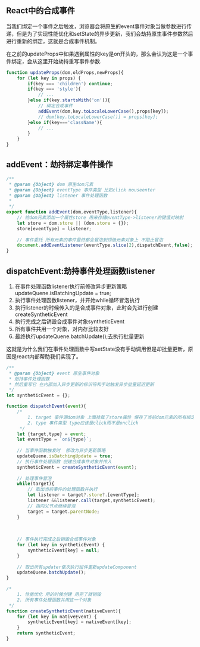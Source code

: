 ## React中的合成事件
当我们绑定一个事件之后触发，浏览器会将原生的event事件对象当做参数进行传递，但是为了实现性能优化和setState的异步更新，我们会劫持原生事件参数然后进行重新的绑定，这就是合成事件机制。

在之前的updateProps中如果遇到属性的key是on开头的，那么会认为这是一个事件绑定，会从这里开始劫持重写事件参数.

```js
function updateProps(dom,oldProps,newProps){
	for (let key in props) {
		if(key === 'children') continue;
		if(key === 'style'){
			// ...
		}else if(key.startsWith('on')){
			// 绑定合成事件
			addEvent(dom,key.toLocaleLowerCase(),props[key]);
			// dom[key.toLocaleLowerCase()] = props[key];	
		}else if(key==='className'){
			// ...
		}
	}
}
```


## addEvent：劫持绑定事件操作

```js
/**
 * @param {Object} dom 原生dom元素
 * @param {Object} eventType 事件类型 比如click mouseenter
 * @param {Object} listener 事件处理函数
 * 
 */
export function addEvent(dom,eventType,listener){
	// 给dom元素添加一个属性store 用来存储eventType->listener的键值对映射
	let store = dom.store || (dom.store = {});
	store[eventType] = listener;
	
	// 事件委托 所有元素的事件最终都会冒泡到顶级元素对象上 不阻止冒泡
	document.addEventListener(eventType.slice(2),dispatchEvent,false);
}
```



## dispatchEvent:劫持事件处理函数listener

1. 在事件处理函数listener执行前修改异步更新策略 updateQuene.isBatchingUpdate = true;
2. 执行事件处理函数listener，并开始while循环冒泡执行
3. 执行listener的时候传入的是合成事件对象，此时会先进行创建createSyntheticEvent
4. 执行完成之后销毁合成事件对象syntheticEvent
5. 所有事件共用一个对象，对内存比较友好
6. 最终执行updateQuene.batchUpdate();去执行批量更新

这就是为什么我们在事件处理函数中写setState没有手动调用但是却批量更新，原因是react内部帮助我们实现了。
```js
/**
 * @param {Object} event 原生事件对象
 * 劫持事件处理函数
 * 然后重写它 在内部加入异步更新的标识符和手动触发异步批量延迟更新
 */
let syntheticEvent = {};

function dispatchEvent(event){
	/* 
		1. target 事件源dom对象 上面挂载了store属性 保存了当前dom元素的所有绑定事件的集合
		2. type 事件类型 type应该是click而不是onclick
	 */
	let {target,type} = event;
	let eventType = `on${type}`;
	
	// 当事件函数触发时  修改为异步更新策略
	updateQuene.isBatchingUpdate = true;
	// 执行事件处理函数 创建合成事件对象并传入
	syntheticEvent = createSyntheticEvent(event);
	
	// 处理事件冒泡
	while(target){
		// 取出当前事件的处理函数并执行
		let listener = target?.store?.[eventType];
		listener &&listener.call(target,syntheticEvent);
		// 指向父节点继续冒泡
		target = target.parentNode;
	}
	
	
	
	// 事件执行完成之后销毁合成事件对象
	for (let key in syntheticEvent) {
		syntheticEvent[key] = null;
	}
	
	// 取出所有updater依次执行组件更新updateComponent
	updateQuene.batchUpdate();
}

/* 
	1. 性能优化 用的时候创建 用完了就销毁
	2. 所有事件处理函数共用这一个对象
 */
function createSyntheticEvent(nativeEvent){
	for (let key in nativeEvent) {
		syntheticEvent[key] = nativeEvent[key];
	}
	return syntheticEvent;
}
```